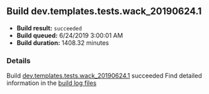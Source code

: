 ## Build dev.templates.tests.wack_20190624.1
- **Build result:** `succeeded`
- **Build queued:** 6/24/2019 3:00:01 AM
- **Build duration:** 1408.32 minutes
### Details
Build [dev.templates.tests.wack_20190624.1](https://winappstudio.visualstudio.com/web/build.aspx?pcguid=a4ef43be-68ce-4195-a619-079b4d9834c2&builduri=vstfs%3a%2f%2f%2fBuild%2fBuild%2f28835) succeeded
Find detailed information in the [build log files](https://uwpctdiags.blob.core.windows.net/buildlogs/dev.templates.tests.wack_20190624.1_logs.zip)
